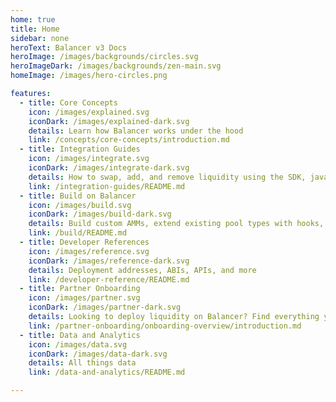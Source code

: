 ```yaml
---
home: true
title: Home
sidebar: none
heroText: Balancer v3 Docs
heroImage: /images/backgrounds/circles.svg
heroImageDark: /images/backgrounds/zen-main.svg
homeImage: /images/hero-circles.png

features:
  - title: Core Concepts
    icon: /images/explained.svg
    iconDark: /images/explained-dark.svg
    details: Learn how Balancer works under the hood
    link: /concepts/core-concepts/introduction.md
  - title: Integration Guides
    icon: /images/integrate.svg
    iconDark: /images/integrate-dark.svg
    details: How to swap, add, and remove liquidity using the SDK, javascript, and solidity
    link: /integration-guides/README.md
  - title: Build on Balancer
    icon: /images/build.svg
    iconDark: /images/build-dark.svg
    details: Build custom AMMs, extend existing pool types with hooks, and develop specialized routers
    link: /build/README.md
  - title: Developer References
    icon: /images/reference.svg
    iconDark: /images/reference-dark.svg
    details: Deployment addresses, ABIs, APIs, and more
    link: /developer-reference/README.md
  - title: Partner Onboarding
    icon: /images/partner.svg
    iconDark: /images/partner-dark.svg
    details: Looking to deploy liquidity on Balancer? Find everything you need to know here
    link: /partner-onboarding/onboarding-overview/introduction.md
  - title: Data and Analytics
    icon: /images/data.svg
    iconDark: /images/data-dark.svg
    details: All things data
    link: /data-and-analytics/README.md

---
```

